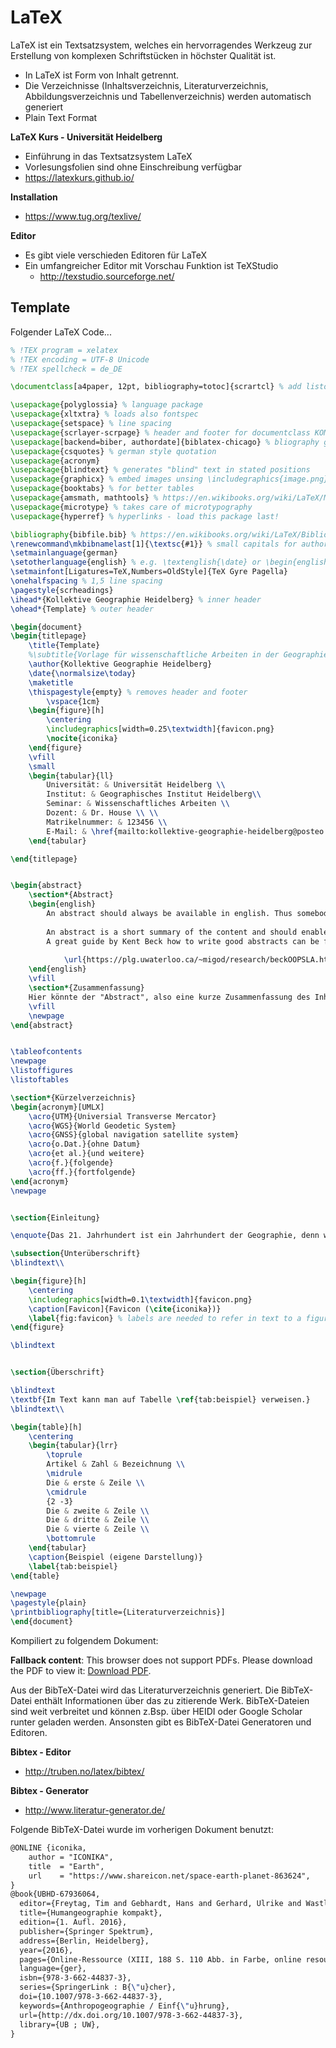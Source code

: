 # LaTeX

LaTeX ist ein Textsatzsystem, welches ein hervorragendes Werkzeug zur Erstellung von komplexen Schriftstücken in höchster Qualität ist.

- In LaTeX ist Form von Inhalt getrennt.
- Die Verzeichnisse (Inhaltsverzeichnis, Literaturverzeichnis, Abbildungsverzeichnis und Tabellenverzeichnis) werden automatisch generiert
- Plain Text Format

**LaTeX Kurs - Universität Heidelberg**
- Einführung in das Textsatzsystem LaTeX
- Vorlesungsfolien sind ohne Einschreibung verfügbar
- https://latexkurs.github.io/

**Installation**
- https://www.tug.org/texlive/

**Editor**
- Es gibt viele verschieden Editoren für LaTeX
- Ein umfangreicher Editor mit Vorschau Funktion ist TeXStudio
  - http://texstudio.sourceforge.net/

## Template

Folgender LaTeX Code...

```tex
% !TEX program = xelatex
% !TEX encoding = UTF-8 Unicode
% !TEX spellcheck = de_DE

\documentclass[a4paper, 12pt, bibliography=totoc]{scrartcl} % add listof=totoc as parameter if you want list of figures, ... in table of content

\usepackage{polyglossia} % language package
\usepackage{xltxtra} % loads also fontspec 
\usepackage{setspace} % line spacing
\usepackage{scrlayer-scrpage} % header and footer for documentclass KOMA-Script
\usepackage[backend=biber, authordate]{biblatex-chicago} % bliography generator. The Chicago Manual of Style
\usepackage{csquotes} % german style quotation
\usepackage{acronym}
\usepackage{blindtext} % generates "blind" text in stated positions
\usepackage{graphicx} % embed images unsing \includegraphics{image.png}
\usepackage{booktabs} % for better tables
\usepackage{amsmath, mathtools} % https://en.wikibooks.org/wiki/LaTeX/Mathematics
\usepackage{microtype} % takes care of microtypography
\usepackage{hyperref} % hyperlinks - load this package last!

\bibliography{bibfile.bib} % https://en.wikibooks.org/wiki/LaTeX/Bibliography_Management#BibTeX
\renewcommand\mkbibnamelast[1]{\textsc{#1}} % small capitals for author in the bibliography
\setmainlanguage{german}
\setotherlanguage{english} % e.g. \textenglish{\date} or \begin{english} some longer text \end{english}
\setmainfont[Ligatures=TeX,Numbers=OldStyle]{TeX Gyre Pagella}
\onehalfspacing % 1,5 line spacing
\pagestyle{scrheadings}
\ihead*{Kollektive Geographie Heidelberg} % inner header
\ohead*{Template} % outer header

\begin{document}
\begin{titlepage}
	\title{Template}
	%\subtitle{Vorlage für wissenschaftliche Arbeiten in der Geographie}
	\author{Kollektive Geographie Heidelberg}
	\date{\normalsize\today}
	\maketitle
	\thispagestyle{empty} % removes header and footer
		\vspace{1cm}
	\begin{figure}[h]
		\centering
		\includegraphics[width=0.25\textwidth]{favicon.png}
		\nocite{iconika}
	\end{figure}
	\vfill
	\small
	\begin{tabular}{ll}
		Universität: & Universität Heidelberg \\
		Institut: & Geographisches Institut Heidelberg\\ 
		Seminar: & Wissenschaftliches Arbeiten \\
		Dozent: & Dr. House \\ \\
		Matrikelnummer: & 123456 \\
		E-Mail: & \href{mailto:kollektive-geographie-heidelberg@posteo.de}{kollektive-geographie-heidelberg@posteo.de}
	\end{tabular}

\end{titlepage}


\begin{abstract}
	\section*{Abstract}
	\begin{english}
		An abstract should always be available in english. Thus somebody can decide if translation is worthwile.
		
		An abstract is a short summary of the content and should enable people to dicide wether to read further or not.
		A great guide by Kent Beck how to write good abstracts can be found here:
		
			\url{https://plg.uwaterloo.ca/~migod/research/beckOOPSLA.html}
	\end{english}
	\vfill
	\section*{Zusammenfassung}
	Hier könnte der "Abstract", also eine kurze Zusammenfassung des Inhaltes, in deutscher Sprache stehen\dots
	\vfill
	\newpage
\end{abstract}


\tableofcontents
\newpage
\listoffigures
\listoftables

\section*{Kürzelverzeichnis}
\begin{acronym}[UMLX]
	\acro{UTM}{Universial Transverse Mercator}
	\acro{WGS}{World Geodetic System}
	\acro{GNSS}{global navigation satellite system}
	\acro{o.Dat.}{ohne Datum}
	\acro{et al.}{und weitere}
	\acro{f.}{folgende}
	\acro{ff.}{fortfolgende}
\end{acronym}
\newpage


\section{Einleitung}

\enquote{Das 21. Jahrhundert ist ein Jahrhundert der Geographie, denn wir leben heute in einer Gesellschaft, in der Räume und Raumzugänge, Verfügbarkeiten wie räumliche Nutzungsbeschränkungen auf verschiedenen Ebenen neu ausgehandelt – und damit Geographien im buchstäblichen Sinne neu „gemacht“ – werden. Eine humangeographische Perspektive eröffnet Zugänge, um die aktuellen Veränderungen sowie deren Ursachen und Auswirkungen besser zu verstehen} \autocite{UBHD-67936064}.

\subsection{Unterüberschrift}
\blindtext\\

\begin{figure}[h]
	\centering
	\includegraphics[width=0.1\textwidth]{favicon.png}
	\caption[Favicon]{Favicon (\cite{iconika})}
	\label{fig:favicon} % labels are needed to refer in text to a figure
\end{figure}

\blindtext


\section{Überschrift}

\blindtext
\textbf{Im Text kann man auf Tabelle \ref{tab:beispiel} verweisen.}
\blindtext\\

\begin{table}[h]
	\centering
	\begin{tabular}{lrr}
		\toprule
		Artikel & Zahl & Bezeichnung \\ 
		\midrule
		Die & erste & Zeile \\	
		\cmidrule
		{2 -3}
		Die & zweite & Zeile \\
		Die & dritte & Zeile \\
		Die & vierte & Zeile \\
		\bottomrule
	\end{tabular}
	\caption{Beispiel (eigene Darstellung)}
	\label{tab:beispiel}
\end{table}

\newpage
\pagestyle{plain}
\printbibliography[title={Literaturverzeichnis}]
\end{document}
```

Kompiliert zu folgendem Dokument:

<object data="wissenschaft/template.pdf" type="application/pdf" width="100%" height="900">
   <p><b>Fallback content</b>: This browser does not support PDFs. Please download the PDF to view it: <a href="wissenschaft/template.pdf">Download PDF</a>.</p>
</object>

Aus der BibTeX-Datei wird das Literaturverzeichnis generiert. Die BibTeX-Datei enthält Informationen über das zu zitierende Werk. BibTeX-Dateien sind weit verbreitet und können z.Bsp. über HEIDI oder Google Scholar runter geladen werden. Ansonsten gibt es BibTeX-Datei Generatoren und Editoren.

**Bibtex - Editor**
- http://truben.no/latex/bibtex/

**Bibtex - Generator**
- http://www.literatur-generator.de/

Folgende BibTeX-Datei wurde im vorherigen Dokument benutzt:

```tex
@ONLINE {iconika,
    author = "ICONIKA",
    title  = "Earth",
    url    = "https://www.shareicon.net/space-earth-planet-863624",
}
@book{UBHD-67936064,
  editor={Freytag, Tim and Gebhardt, Hans and Gerhard, Ulrike and Wastl-Walter, Doris},
  title={Humangeographie kompakt},
  edition={1. Aufl. 2016},
  publisher={Springer Spektrum},
  address={Berlin, Heidelberg},
  year={2016},
  pages={Online-Ressource (XIII, 188 S. 110 Abb. in Farbe, online resource)},
  language={ger},
  isbn={978-3-662-44837-3},
  series={SpringerLink : B{\"u}cher},
  doi={10.1007/978-3-662-44837-3},
  keywords={Anthropogeographie / Einf{\"u}hrung},
  url={http://dx.doi.org/10.1007/978-3-662-44837-3},
  library={UB ; UW},
}
```
